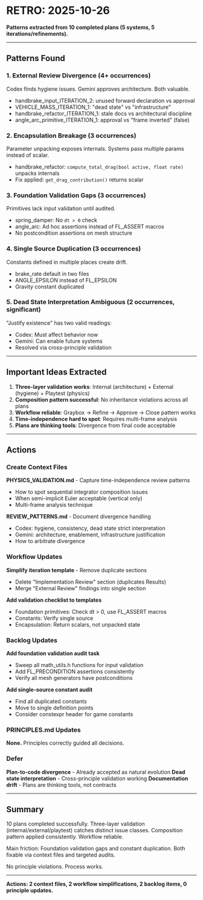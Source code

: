 # RETRO: 2025-10-26

**Patterns extracted from 10 completed plans (5 systems, 5 iterations/refinements).**

---

## Patterns Found

### 1. External Review Divergence (4+ occurrences)
Codex finds hygiene issues. Gemini approves architecture. Both valuable.
- handbrake_input_ITERATION_2: unused forward declaration vs approval
- VEHICLE_MASS_ITERATION_1: "dead state" vs "infrastructure"
- handbrake_refactor_ITERATION_1: stale docs vs architectural discipline
- angle_arc_primitive_ITERATION_1: approval vs "frame inverted" (false)

### 2. Encapsulation Breakage (3 occurrences)
Parameter unpacking exposes internals. Systems pass multiple params instead of scalar.
- handbrake_refactor: `compute_total_drag(bool active, float rate)` unpacks internals
- Fix applied: `get_drag_contribution()` returns scalar

### 3. Foundation Validation Gaps (3 occurrences)
Primitives lack input validation until audited.
- spring_damper: No `dt > 0` check
- angle_arc: Ad hoc assertions instead of FL_ASSERT macros
- No postcondition assertions on mesh structure

### 4. Single Source Duplication (3 occurrences)
Constants defined in multiple places create drift.
- brake_rate default in two files
- ANGLE_EPSILON instead of FL_EPSILON
- Gravity constant duplicated

### 5. Dead State Interpretation Ambiguous (2 occurrences, significant)
"Justify existence" has two valid readings:
- Codex: Must affect behavior now
- Gemini: Can enable future systems
- Resolved via cross-principle validation

---

## Important Ideas Extracted

1. **Three-layer validation works**: Internal (architecture) + External (hygiene) + Playtest (physics)
2. **Composition pattern successful**: No inheritance violations across all plans
3. **Workflow reliable**: Graybox → Refine → Approve → Close pattern works
4. **Time-independence hard to spot**: Requires multi-frame analysis
5. **Plans are thinking tools**: Divergence from final code acceptable

---

## Actions

### Create Context Files
**PHYSICS_VALIDATION.md** - Capture time-independence review patterns
- How to spot sequential integrator composition issues
- When semi-implicit Euler acceptable (vertical only)
- Multi-frame analysis technique

**REVIEW_PATTERNS.md** - Document divergence handling
- Codex: hygiene, consistency, dead state strict interpretation
- Gemini: architecture, enablement, infrastructure justification
- How to arbitrate divergence

### Workflow Updates
**Simplify iteration template** - Remove duplicate sections
- Delete "Implementation Review" section (duplicates Results)
- Merge "External Review" findings into single section

**Add validation checklist to templates**
- Foundation primitives: Check dt > 0, use FL_ASSERT macros
- Constants: Verify single source
- Encapsulation: Return scalars, not unpacked state

### Backlog Updates
**Add foundation validation audit task**
- Sweep all math_utils.h functions for input validation
- Add FL_PRECONDITION assertions consistently
- Verify all mesh generators have postconditions

**Add single-source constant audit**
- Find all duplicated constants
- Move to single definition points
- Consider constexpr header for game constants

### PRINCIPLES.md Updates
**None.** Principles correctly guided all decisions.

### Defer
**Plan-to-code divergence** - Already accepted as natural evolution
**Dead state interpretation** - Cross-principle validation working
**Documentation drift** - Plans are thinking tools, not contracts

---

## Summary

10 plans completed successfully. Three-layer validation (internal/external/playtest) catches distinct issue classes. Composition pattern applied consistently. Workflow reliable.

Main friction: Foundation validation gaps and constant duplication. Both fixable via context files and targeted audits.

No principle violations. Process works.

---

**Actions: 2 context files, 2 workflow simplifications, 2 backlog items, 0 principle updates.**